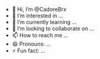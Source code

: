 - 👋 Hi, I’m @CadoreBrx
- 👀 I’m interested in ...
- 🌱 I’m currently learning ...
- 💞️ I’m looking to collaborate on ...
- 📫 How to reach me ...
- 😄 Pronouns: ...
- ⚡ Fun fact: ...

<!---
CadoreBrx/CadoreBrx is a ✨ special ✨ repository because its `README.md` (this file) appears on your GitHub profile.
You can click the Preview link to take a look at your changes.
--->
